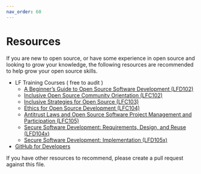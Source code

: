 ```yaml
---
nav_order: 60
---
```


# Resources

If you are new to open source, or have some experience in open source and looking to grow your knowledge, the following resources are recommended to help grow your open source skills.

- LF Training Courses ( free to audit )
    - [A Beginner’s Guide to Open Source Software Development (LFD102)](https://training.linuxfoundation.org/training/beginners-guide-open-source-software-development/)
    - [Inclusive Open Source Community Orientation (LFC102)](https://training.linuxfoundation.org/training/inclusive-open-source-community-orientation-lfc102/)
    - [Inclusive Strategies for Open Source (LFC103)](https://training.linuxfoundation.org/training/inclusive-strategies-for-open-source-lfc103/)
    - [Ethics for Open Source Development (LFC104)](https://training.linuxfoundation.org/training/ethics-for-open-source-development-lfc104/)
    - [Antitrust Laws and Open Source Software Project Management and Participation (LFC105)](https://training.linuxfoundation.org/training/antitrust-laws-and-open-source-software-project-management-and-participation-lfc105/)
    - [Secure Software Development: Requirements, Design, and Reuse (LFD104x)](https://training.linuxfoundation.org/training/secure-software-development-requirements-design-and-reuse-lfd104/)
    - [Secure Software Development: Implementation (LFD105x)](https://training.linuxfoundation.org/training/secure-software-development-implementation-lfd105/)
- [GitHub for Developers](https://githubtraining.github.io/training-manual/#/01_getting_ready_for_class)

If you have other resources to recommend, please create a pull request against this file.
